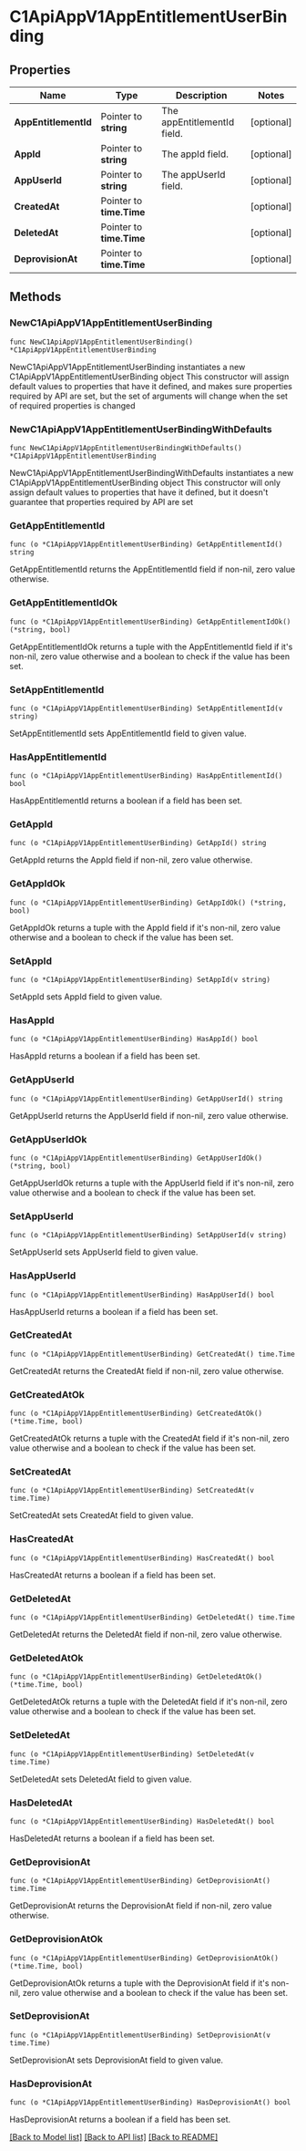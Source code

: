 # C1ApiAppV1AppEntitlementUserBinding

## Properties

Name | Type | Description | Notes
------------ | ------------- | ------------- | -------------
**AppEntitlementId** | Pointer to **string** | The appEntitlementId field. | [optional] 
**AppId** | Pointer to **string** | The appId field. | [optional] 
**AppUserId** | Pointer to **string** | The appUserId field. | [optional] 
**CreatedAt** | Pointer to **time.Time** |  | [optional] 
**DeletedAt** | Pointer to **time.Time** |  | [optional] 
**DeprovisionAt** | Pointer to **time.Time** |  | [optional] 

## Methods

### NewC1ApiAppV1AppEntitlementUserBinding

`func NewC1ApiAppV1AppEntitlementUserBinding() *C1ApiAppV1AppEntitlementUserBinding`

NewC1ApiAppV1AppEntitlementUserBinding instantiates a new C1ApiAppV1AppEntitlementUserBinding object
This constructor will assign default values to properties that have it defined,
and makes sure properties required by API are set, but the set of arguments
will change when the set of required properties is changed

### NewC1ApiAppV1AppEntitlementUserBindingWithDefaults

`func NewC1ApiAppV1AppEntitlementUserBindingWithDefaults() *C1ApiAppV1AppEntitlementUserBinding`

NewC1ApiAppV1AppEntitlementUserBindingWithDefaults instantiates a new C1ApiAppV1AppEntitlementUserBinding object
This constructor will only assign default values to properties that have it defined,
but it doesn't guarantee that properties required by API are set

### GetAppEntitlementId

`func (o *C1ApiAppV1AppEntitlementUserBinding) GetAppEntitlementId() string`

GetAppEntitlementId returns the AppEntitlementId field if non-nil, zero value otherwise.

### GetAppEntitlementIdOk

`func (o *C1ApiAppV1AppEntitlementUserBinding) GetAppEntitlementIdOk() (*string, bool)`

GetAppEntitlementIdOk returns a tuple with the AppEntitlementId field if it's non-nil, zero value otherwise
and a boolean to check if the value has been set.

### SetAppEntitlementId

`func (o *C1ApiAppV1AppEntitlementUserBinding) SetAppEntitlementId(v string)`

SetAppEntitlementId sets AppEntitlementId field to given value.

### HasAppEntitlementId

`func (o *C1ApiAppV1AppEntitlementUserBinding) HasAppEntitlementId() bool`

HasAppEntitlementId returns a boolean if a field has been set.

### GetAppId

`func (o *C1ApiAppV1AppEntitlementUserBinding) GetAppId() string`

GetAppId returns the AppId field if non-nil, zero value otherwise.

### GetAppIdOk

`func (o *C1ApiAppV1AppEntitlementUserBinding) GetAppIdOk() (*string, bool)`

GetAppIdOk returns a tuple with the AppId field if it's non-nil, zero value otherwise
and a boolean to check if the value has been set.

### SetAppId

`func (o *C1ApiAppV1AppEntitlementUserBinding) SetAppId(v string)`

SetAppId sets AppId field to given value.

### HasAppId

`func (o *C1ApiAppV1AppEntitlementUserBinding) HasAppId() bool`

HasAppId returns a boolean if a field has been set.

### GetAppUserId

`func (o *C1ApiAppV1AppEntitlementUserBinding) GetAppUserId() string`

GetAppUserId returns the AppUserId field if non-nil, zero value otherwise.

### GetAppUserIdOk

`func (o *C1ApiAppV1AppEntitlementUserBinding) GetAppUserIdOk() (*string, bool)`

GetAppUserIdOk returns a tuple with the AppUserId field if it's non-nil, zero value otherwise
and a boolean to check if the value has been set.

### SetAppUserId

`func (o *C1ApiAppV1AppEntitlementUserBinding) SetAppUserId(v string)`

SetAppUserId sets AppUserId field to given value.

### HasAppUserId

`func (o *C1ApiAppV1AppEntitlementUserBinding) HasAppUserId() bool`

HasAppUserId returns a boolean if a field has been set.

### GetCreatedAt

`func (o *C1ApiAppV1AppEntitlementUserBinding) GetCreatedAt() time.Time`

GetCreatedAt returns the CreatedAt field if non-nil, zero value otherwise.

### GetCreatedAtOk

`func (o *C1ApiAppV1AppEntitlementUserBinding) GetCreatedAtOk() (*time.Time, bool)`

GetCreatedAtOk returns a tuple with the CreatedAt field if it's non-nil, zero value otherwise
and a boolean to check if the value has been set.

### SetCreatedAt

`func (o *C1ApiAppV1AppEntitlementUserBinding) SetCreatedAt(v time.Time)`

SetCreatedAt sets CreatedAt field to given value.

### HasCreatedAt

`func (o *C1ApiAppV1AppEntitlementUserBinding) HasCreatedAt() bool`

HasCreatedAt returns a boolean if a field has been set.

### GetDeletedAt

`func (o *C1ApiAppV1AppEntitlementUserBinding) GetDeletedAt() time.Time`

GetDeletedAt returns the DeletedAt field if non-nil, zero value otherwise.

### GetDeletedAtOk

`func (o *C1ApiAppV1AppEntitlementUserBinding) GetDeletedAtOk() (*time.Time, bool)`

GetDeletedAtOk returns a tuple with the DeletedAt field if it's non-nil, zero value otherwise
and a boolean to check if the value has been set.

### SetDeletedAt

`func (o *C1ApiAppV1AppEntitlementUserBinding) SetDeletedAt(v time.Time)`

SetDeletedAt sets DeletedAt field to given value.

### HasDeletedAt

`func (o *C1ApiAppV1AppEntitlementUserBinding) HasDeletedAt() bool`

HasDeletedAt returns a boolean if a field has been set.

### GetDeprovisionAt

`func (o *C1ApiAppV1AppEntitlementUserBinding) GetDeprovisionAt() time.Time`

GetDeprovisionAt returns the DeprovisionAt field if non-nil, zero value otherwise.

### GetDeprovisionAtOk

`func (o *C1ApiAppV1AppEntitlementUserBinding) GetDeprovisionAtOk() (*time.Time, bool)`

GetDeprovisionAtOk returns a tuple with the DeprovisionAt field if it's non-nil, zero value otherwise
and a boolean to check if the value has been set.

### SetDeprovisionAt

`func (o *C1ApiAppV1AppEntitlementUserBinding) SetDeprovisionAt(v time.Time)`

SetDeprovisionAt sets DeprovisionAt field to given value.

### HasDeprovisionAt

`func (o *C1ApiAppV1AppEntitlementUserBinding) HasDeprovisionAt() bool`

HasDeprovisionAt returns a boolean if a field has been set.


[[Back to Model list]](../README.md#documentation-for-models) [[Back to API list]](../README.md#documentation-for-api-endpoints) [[Back to README]](../README.md)


